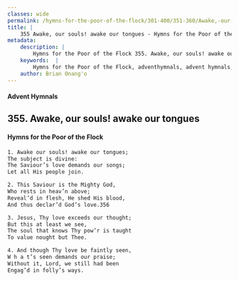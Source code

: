 ```yaml
---
classes: wide
permalink: /hymns-for-the-poor-of-the-flock/301-400/351-360/Awake,-our-souls!-awake-our-tongues/
title: |
    355 Awake, our souls! awake our tongues - Hymns for the Poor of the Flock
metadata:
    description: |
        Hymns for the Poor of the Flock 355. Awake, our souls! awake our tongues. Awake our souls! awake our tongues; The subject is divine: The Saviour’s love demands our songs;  Let all His people join. 
    keywords:  |
        Hymns for the Poor of the Flock, adventhymnals, advent hymnals, Awake, our souls! awake our tongues, Awake our souls! awake our tongues;, 
    author: Brian Onang'o
---
```


#### Advent Hymnals
## 355. Awake, our souls! awake our tongues
####  Hymns for the Poor of the Flock

```txt
1. Awake our souls! awake our tongues;
The subject is divine:
The Saviour’s love demands our songs; 
Let all His people join.

2. This Saviour is the Mighty God,
Who rests in heav’n above;
Reveal’d in flesh, He shed His blood, 
And thus declar’d God’s love.356

3. Jesus, Thy love exceeds our thought;
But this at least we see,
The soul that knows Thy pow’r is taught 
To value nought but Thee.

4. And though Thy love be faintly seen,
W h a t’s seen demands our praise; 
Without it, Lord, we still had been 
Engag’d in folly’s ways.
```